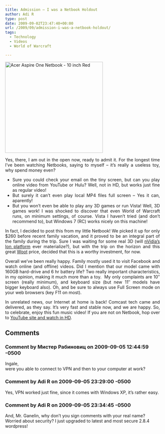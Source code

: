 ```yaml
---
title: Admission – I was a Netbook Holdout
author: Adi R
type: post
date: 2009-09-02T23:47:40+00:00
url: /2009/09/admission-i-was-a-netbook-holdout/
tags:
  - Technology
  - Videos
  - World of Warcraft

---
```

<dl id="attachment_441" class="wp-caption alignright" style="width: 328px;">
  <dt class="wp-caption-dt">
    <a href="http://www.acer.com/aspireone/experience.html"><img class="size-full wp-image-441 alignright" title="Acer Aspire One - 10 Inch Red" src="https://i0.wp.com/www.adir1.com/uploads/2009/09/acer-aspire-one-red.png?resize=318%2C297" alt="Acer Aspire One Netbook - 10 inch Red" width="318" height="297" srcset="https://i0.wp.com/www.adir1.com/uploads/2009/09/acer-aspire-one-red.png?w=318 318w, https://i0.wp.com/www.adir1.com/uploads/2009/09/acer-aspire-one-red.png?resize=300%2C280 300w" sizes="(max-width: 318px) 100vw, 318px" data-recalc-dims="1" /></a>
  </dt>
</dl>

<p style="text-align: justify;">
  Yes, there, I am out in the open now, ready to admit it. For the longest time I&#8217;ve been watching Netbooks, saying to myself &#8211; it&#8217;s really a useless toy, why spend money even?
</p>

<ul style="text-align: justify;">
  <li>
    Sure you could check your email on the tiny screen, but can you play online video from YouTube or Hulu? Well, not in HD, but works just fine as regular video!
  </li>
  <li>
    But surely it can&#8217;t even play local MP4 files full screen &#8211; Yes it can, aparently!
  </li>
  <li>
    But you won&#8217;t even be able to play any 3D games or run Vista! Well, 3D games work! I was shocked to discover that even World of Warcraft runs, on minimum settings, of course. Vista I haven&#8217;t tried (and don&#8217;t recommend to), but Windows 7 (RC) works nicely on this machine!
  </li>
</ul>

<p style="text-align: justify;">
  In fact, I decided to post this from my little Netbook! We picked it up for only $260 before recent family vacation, and it proved to be an integral part of the family during the trip. Sure I was waiting for some real 3D (will <a href="http://blogs.zdnet.com/computers/?p=887" target="_blank">nVidia&#8217;s Ion platform</a> ever materialize?), but with the trip on the horizon and this great <a href="http://www.woot.com">Woot</a> price, decided that this is a worthy investment, for now.
</p>

<p style="text-align: justify;">
  Overall we&#8217;ve been really happy. Family mostly used it to visit Facebook and watch online (and offline) videos. Did I mention that our model came with 160GB hard-drive and 6 hr battery life? Two really important characteristics, in my opinion, making it much more than a toy.  My only complaints are 10&#8243; screen (really minimum), and keyboard size (but new 11&#8243; models have bigger keyboard also). Oh, and be sure to always use Full Screen mode on your web browsers (key F11 on most).
</p>

<p style="text-align: justify;">
  In unrelated news, our Internet at home is back! Comcast tech came and delivered, as they say. It&#8217;s very fast and stable now, and we are happy. So, to celebrate, enjoy this fun music video! If you are not on Netbook, hop over to <a href="http://www.youtube.com/watch?v=urNyg1ftMIU" target="_blank">YouTube site and watch in HD</a>.
</p>

<center>
</center>

## Comments

### Comment by Мистер Рабиновиц on 2009-09-05 12:44:59 -0500
Ingale,  
were you able to connect to VPN and then to your computer at work?

### Comment by Adi R on 2009-09-05 23:29:00 -0500
Yes, VPN worked just fine, since it comes with Windows XP, it&#8217;s rather easy.

### Comment by Adi R on 2009-09-05 23:34:45 -0500
And, Mr. Ganelin, why don&#8217;t you sign comments with your real name? Worried about security? I just upgraded to latest and most secure 2.8.4 wordpress!